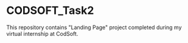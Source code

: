 # CODSOFT_Task2
This repository contains "Landing Page" project completed during my virtual internship at CodSoft.
